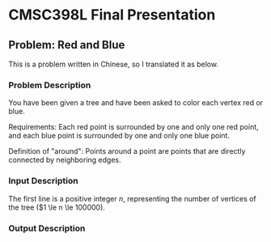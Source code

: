 # CMSC398L Final Presentation

## Problem: Red and Blue

This is a problem written in Chinese, so I translated it as below.

### Problem Description

You have been given a tree and have been asked to color each vertex red or blue.

Requirements: Each red point is surrounded by one and only one red point, and each blue point is surrounded by one and only one blue point.

Definition of "around": Points around a point are points that are directly connected by neighboring edges.

### Input Description

The first line is a positive integer $n$, representing the number of vertices of the tree ($1 \le n \le 100000).

### Output Description


